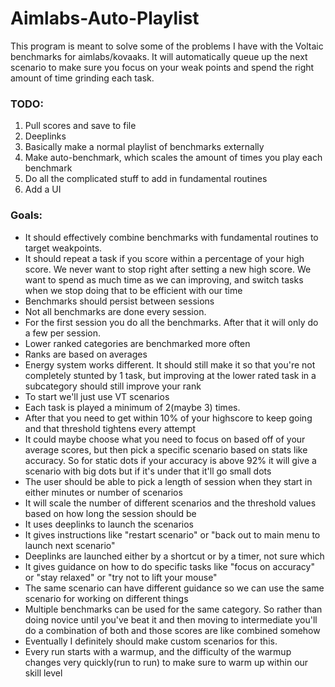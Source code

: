 # Aimlabs-Auto-Playlist
This program is meant to solve some of the problems I have with the Voltaic benchmarks for aimlabs/kovaaks. It will automatically queue up the next scenario to make sure you focus on your weak points and spend the right amount of time grinding each task.

### TODO:
1. Pull scores and save to file
2. Deeplinks
3. Basically make a normal playlist of benchmarks externally
4. Make auto-benchmark, which scales the amount of times you play each benchmark
5. Do all the complicated stuff to add in fundamental routines
6. Add a UI

### Goals:
- It should effectively combine benchmarks with fundamental routines to target weakpoints.
- It should repeat a task if you score within a percentage of your high score. We never want to stop right after setting a new high score. We want to spend as much time as we can improving, and switch tasks when we stop doing that to be efficient with our time
- Benchmarks should persist between sessions
- Not all benchmarks are done every session.
- For the first session you do all the benchmarks. After that it will only do a few per session.
- Lower ranked categories are benchmarked more often
- Ranks are based on averages
- Energy system works different. It should still make it so that you're not completely stunted by 1 task, but improving at the lower rated task in a subcategory should still improve your rank
- To start we'll just use VT scenarios
- Each task is played a minimum of 2(maybe 3) times.
- After that you need to get within 10% of your highscore to keep going and that threshold tightens every attempt
- It could maybe choose what you need to focus on based off of your average scores, but then pick a specific scenario based on stats like accuracy. So for static dots if your accuracy is above 92% it will give a scenario with big dots but if it's under that it'll go small dots
- The user should be able to pick a length of session when they start in either minutes or number of scenarios
- It will scale the number of different scenarios and the threshold values based on how long the session should be
- It uses deeplinks to launch the scenarios
- It gives instructions like "restart scenario" or "back out to main menu to launch next scenario"
- Deeplinks are launched either by a shortcut or by a timer, not sure which
- It gives guidance on how to do specific tasks like "focus on accuracy" or "stay relaxed" or "try not to lift your mouse"
- The same scenario can have different guidance so we can use the same scenario for working on different things
- Multiple benchmarks can be used for the same category. So rather than doing novice until you've beat it and then moving to intermediate you'll do a combination of both and those scores are like combined somehow
- Eventually I definitely should make custom scenarios for this.
- Every run starts with a warmup, and the difficulty of the warmup changes very quickly(run to run) to make sure to warm up within our skill level
